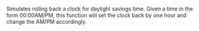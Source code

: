 Simulates rolling back a clock for daylight savings time. Given a time in the form 00:00AM/PM, this function will set the clock back by one hour and change the AM/PM accordingly.
